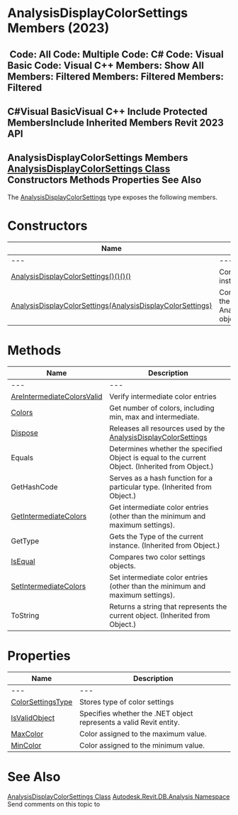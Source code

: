 # AnalysisDisplayColorSettings Members (2023)

﻿
 Code: All Code: Multiple Code: C# Code: Visual Basic Code: Visual C++  Members: Show All Members: Filtered Members: Filtered Members: Filtered   
---  
C#Visual BasicVisual C++
Include Protected MembersInclude Inherited Members
Revit 2023 API  
---  
AnalysisDisplayColorSettings Members  
[AnalysisDisplayColorSettings Class](936b709f-0cf4-c5ab-bfa9-2f4e340f4037.md "AnalysisDisplayColorSettings Class") Constructors Methods Properties See Also  
---  
The [AnalysisDisplayColorSettings](936b709f-0cf4-c5ab-bfa9-2f4e340f4037.md "AnalysisDisplayColorSettings Class") type exposes the following members.
# Constructors
| Name | Description |
| --- | --- |
| --- | --- | --- |
| [AnalysisDisplayColorSettings()()()()](aa0d6228-b047-0362-9cdd-ff96522a6fa6.md "AnalysisDisplayColorSettings Constructor") | Constructs a default instance of color settings. |
| [AnalysisDisplayColorSettings(AnalysisDisplayColorSettings)](eb5c3132-cfa6-d815-2d0b-1bb4ea1aa7fc.md "AnalysisDisplayColorSettings Constructor \(AnalysisDisplayColorSettings\)") | Constructs a new copy of the input AnalysisDisplayColorSettings object. |

# Methods
| Name | Description |
| --- | --- |
| --- | --- | --- |
| [AreIntermediateColorsValid](a721b73d-f41d-82f7-4344-a81a5ecd8f7d.md "AreIntermediateColorsValid Method") | Verify intermediate color entries |
| [Colors](20a8cea4-ea41-6389-905c-6475c613949e.md "Colors Method") | Get number of colors, including min, max and intermediate. |
| [Dispose](cb49dce2-1933-9603-57e9-0c23a4ed613c.md "Dispose Method") | Releases all resources used by the [AnalysisDisplayColorSettings](936b709f-0cf4-c5ab-bfa9-2f4e340f4037.md "AnalysisDisplayColorSettings Class") |
| Equals | Determines whether the specified Object is equal to the current Object. (Inherited from Object.) |
| GetHashCode | Serves as a hash function for a particular type.  (Inherited from Object.) |
| [GetIntermediateColors](818e8cde-fa1e-72c2-ecc4-b203ce967eb4.md "GetIntermediateColors Method") | Get intermediate color entries (other than the minimum and maximum settings). |
| GetType | Gets the Type of the current instance. (Inherited from Object.) |
| [IsEqual](36fe8209-5a73-aad4-0626-27d0a04da158.md "IsEqual Method") | Compares two color settings objects. |
| [SetIntermediateColors](70198f9c-5356-7a8b-a83f-d99b7878f7c7.md "SetIntermediateColors Method") | Set intermediate color entries (other than the minimum and maximum settings). |
| ToString | Returns a string that represents the current object. (Inherited from Object.) |

# Properties
| Name | Description |
| --- | --- |
| --- | --- | --- |
| [ColorSettingsType](c4023701-b18e-63e7-012b-04b53337cdbb.md "ColorSettingsType Property") | Stores type of color settings |
| [IsValidObject](f5adcbec-f16b-adae-93cf-3d4421b9c81d.md "IsValidObject Property") | Specifies whether the .NET object represents a valid Revit entity. |
| [MaxColor](cbc675e0-7085-5d7d-9244-1d375bdafe6d.md "MaxColor Property") | Color assigned to the maximum value. |
| [MinColor](ecb3498d-04b7-02e9-d841-fc233fdd2fe8.md "MinColor Property") | Color assigned to the minimum value. |

# See Also
[AnalysisDisplayColorSettings Class](936b709f-0cf4-c5ab-bfa9-2f4e340f4037.md "AnalysisDisplayColorSettings Class")
[Autodesk.Revit.DB.Analysis Namespace](958e2e12-587d-f188-5d7b-f13d7dbfdf48.md "Autodesk.Revit.DB.Analysis Namespace")
Send comments on this topic to 